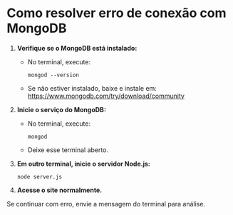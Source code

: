 # Como resolver erro de conexão com MongoDB

1. **Verifique se o MongoDB está instalado:**
   - No terminal, execute:
     ```
     mongod --version
     ```
   - Se não estiver instalado, baixe e instale em: https://www.mongodb.com/try/download/community

2. **Inicie o serviço do MongoDB:**
   - No terminal, execute:
     ```
     mongod
     ```
   - Deixe esse terminal aberto.

3. **Em outro terminal, inicie o servidor Node.js:**
   ```
   node server.js
   ```

4. **Acesse o site normalmente.**

Se continuar com erro, envie a mensagem do terminal para análise.

